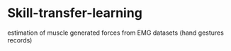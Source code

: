 # Skill-transfer-learning
estimation of muscle generated forces from EMG datasets (hand gestures records)
